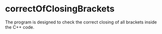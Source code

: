 # correctOfClosingBrackets
The program is designed to check the correct closing of all brackets inside the C++ code.
